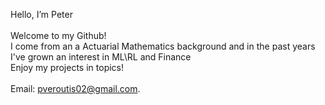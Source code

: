 Hello, I’m Peter\
\
Welcome to my Github!\
I come from an a Actuarial Mathematics background and in the past years I've grown an interest in ML\RL and Finance\
Enjoy my projects in topics!\
\
Email: pveroutis02@gmail.com.

<!---
pverout/pverout is a ✨ special ✨ repository because its `README.md` (this file) appears on your GitHub profile.
You can click the Preview link to take a look at your changes.
--->
